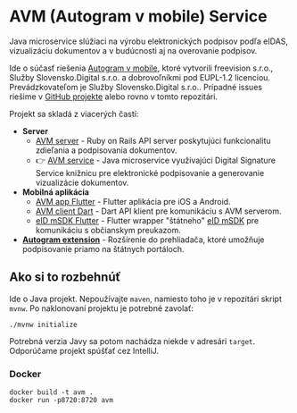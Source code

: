 # AVM (Autogram v mobile) Service

Java microservice slúžiaci na výrobu elektronických podpisov podľa eIDAS, vizualizáciu dokumentov a v budúcnosti aj na overovanie podpisov.

Ide o súčasť riešenia [Autogram v mobile](https://sluzby.slovensko.digital/autogram-v-mobile/), ktoré vytvorili freevision s.r.o., Služby Slovensko.Digital s.r.o. a dobrovoľníkmi pod EUPL-1.2 licenciou. Prevádzkovateľom je Služby Slovensko.Digital s.r.o.. Prípadné issues riešime v [GitHub projekte](https://github.com/orgs/slovensko-digital/projects/5) alebo rovno v tomto repozitári.

Projekt sa skladá z viacerých častí:
- **Server**
  - [AVM server](https://github.com/slovensko-digital/avm-server) - Ruby on Rails API server poskytujúci funkcionalitu zdieľania a podpisovania dokumentov.
  - 👉 [AVM service](https://github.com/slovensko-digital/avm-service) - Java microservice využívajúci Digital Signature Service knižnicu pre elektronické podpisovanie a generovanie vizualizácie dokumentov.
- **Mobilná aplikácia**
  - [AVM app Flutter](https://github.com/slovensko-digital/avm-app-flutter) - Flutter aplikácia pre iOS a Android.
  - [AVM client Dart](https://github.com/slovensko-digital/avm-client-dart) - Dart API klient pre komunikáciu s AVM serverom.
  - [eID mSDK Flutter](https://github.com/slovensko-digital/eidmsdk-flutter) - Flutter wrapper "štátneho" [eID mSDK](https://github.com/eIDmSDK) pre komunikáciu s občianskym preukazom.
- [**Autogram extension**](https://github.com/slovensko-digital/autogram-extension) - Rozšírenie do prehliadača, ktoré umožňuje podpisovanie priamo na štátnych portáloch.

## Ako si to rozbehnúť

Ide o Java projekt. Nepoužívajte `maven`, namiesto toho je v repozitári skript `mvnw`. Po naklonovaní projektu je potrebné zavolať:
```
./mvnw initialize
```
Potrebná verzia Javy sa potom nachádza niekde v adresári `target`. Odporúčame projekt spúšťať cez IntelliJ.

### Docker

```
docker build -t avm .
docker run -p8720:8720 avm
```

